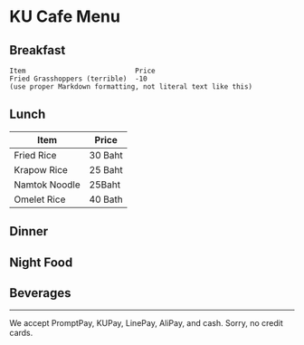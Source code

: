 # KU Cafe Menu


## Breakfast

    Item                           Price
    Fried Grasshoppers (terrible)  -10
    (use proper Markdown formatting, not literal text like this)

## Lunch 
|Item|Price|
|----|-----|
|Fried Rice |30 Baht|
|Krapow Rice| 25 Baht|
|Namtok Noodle| 25Baht|
|Omelet Rice| 40 Bath|

## Dinner


## Night Food


## Beverages



---

We accept PromptPay, KUPay, LinePay, AliPay, and cash. Sorry, no credit cards.
